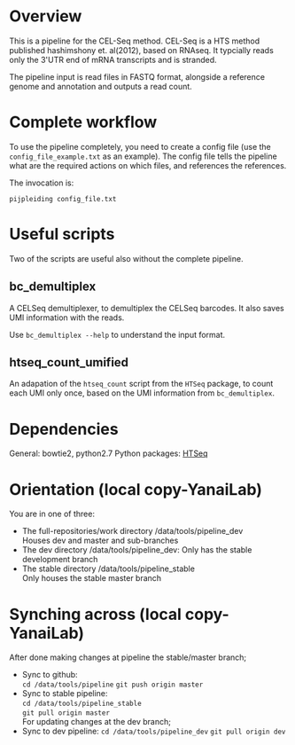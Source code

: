 Overview
==========
This is a pipeline for the CEL-Seq method.
CEL-Seq is a HTS method published hashimshony et. al(2012), based on RNAseq. 
It typcially reads only the 3'UTR end of mRNA transcripts and is stranded.

The pipeline input is read files in FASTQ format, alongside a reference genome and annotation and outputs a read count.

Complete workflow
=================
To use the pipeline completely, you need to create a config file (use the
`config_file_example.txt` as an example). The config file tells the pipeline
what are the required actions on which files, and references the references.

The invocation is:

    pijpleiding config_file.txt

Useful scripts
==============
Two of the scripts are useful also without the complete pipeline.

bc_demultiplex
--------------
A CELSeq demultiplexer, to demultiplex the CELSeq barcodes. It also
saves UMI information with the reads.

Use `bc_demultiplex --help` to understand the input format.

htseq_count_umified
-------------------
An adapation of the `htseq_count` script from the `HTSeq` package,
to count each UMI only once,
based on the UMI information from `bc_demultiplex`.


Dependencies
==============
General: bowtie2, python2.7
Python packages: [HTSeq](https://pypi.python.org/pypi/HTSeq)

Orientation (local copy-YanaiLab)
===============
You are in one of three:  
* The full-repositories/work directory /data/tools/pipeline_dev  
      Houses dev and master and sub-branches 
* The dev directory /data/tools/pipeline_dev:
      Only has the stable development branch
* The stable directory /data/tools/pipeline_stable  
      Only houses the stable master branch

Synching across (local copy-YanaiLab)
===================
After done making changes at pipeline the stable/master branch;  
* Sync to github:  
        `cd /data/tools/pipeline`
        `git push origin master`  
* Sync to stable pipeline:  
        `cd /data/tools/pipeline_stable`  
        `git pull origin master`  
For updating changes at the dev branch;
* Sync to dev pipeline:
        `cd /data/tools/pipeline_dev`
        `git pull origin dev`

